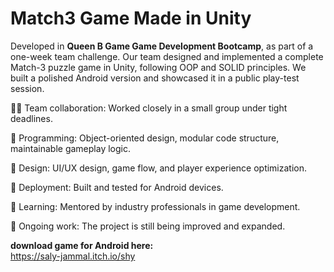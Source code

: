 # Match3 Game Made in Unity

Developed in **Queen B Game Game Development Bootcamp**, as part of a one-week team challenge.
Our team designed and implemented a complete Match-3 puzzle game in Unity, following OOP and SOLID principles.
We built a polished Android version and showcased it in a public play-test session.

👩‍💻 Team collaboration: Worked closely in a small group under tight deadlines.

🧩 Programming: Object-oriented design, modular code structure, maintainable gameplay logic.

🎨 Design: UI/UX design, game flow, and player experience optimization.

📱 Deployment: Built and tested for Android devices.

🧠 Learning: Mentored by industry professionals in game development.

🚧 Ongoing work: The project is still being improved and expanded.

**download game for Android here:**  
https://saly-jammal.itch.io/shy
